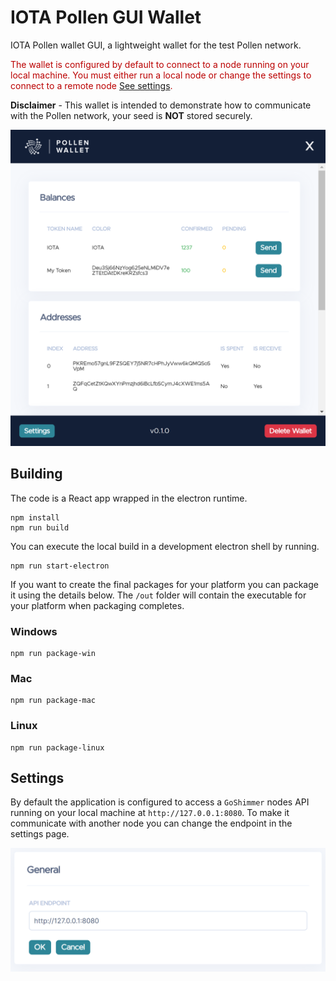 # IOTA Pollen GUI Wallet

IOTA Pollen wallet GUI, a lightweight wallet for the test Pollen network.

<span style="color:#bb0000">The wallet is configured by default to connect to a node running on your local machine. You must either run a local node or change the settings to connect to a remote node [See settings](#settings).</span>

**Disclaimer** - This wallet is intended to demonstrate how to communicate with the Pollen network, your seed is **NOT** stored securely.

![Pollen Wallet](images/pollen-wallet.png)

## Building

The code is a React app wrapped in the electron runtime.

```shell
npm install
npm run build
```

You can execute the local build in a development electron shell by running.

```shell
npm run start-electron
```

If you want to create the final packages for your platform you can package it using the details below. The `/out` folder will contain the executable for your platform when packaging completes.

### Windows

```shell
npm run package-win
```

### Mac

```shell
npm run package-mac
```

### Linux

```shell
npm run package-linux
```

## Settings

By default the application is configured to access a `GoShimmer` nodes API running on your local machine at `http://127.0.0.1:8080`. To make it communicate with another node you can change the endpoint in the settings page.

![Pollen Wallet](images/pollen-settings.png)